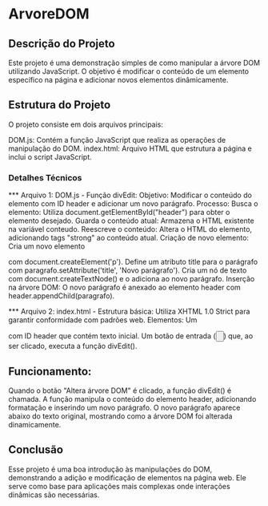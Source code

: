 # ArvoreDOM

## Descrição do Projeto ##
Este projeto é uma demonstração simples de como manipular a árvore DOM utilizando JavaScript. O objetivo é modificar o conteúdo de um elemento específico na página e adicionar novos elementos dinâmicamente.

## Estrutura do Projeto 
O projeto consiste em dois arquivos principais:

DOM.js: Contém a função JavaScript que realiza as operações de manipulação do DOM.
index.html: Arquivo HTML que estrutura a página e inclui o script JavaScript.

### Detalhes Técnicos 

*** Arquivo 1: DOM.js - 
Função divEdit:
Objetivo: Modificar o conteúdo do elemento com ID header e adicionar um novo parágrafo.
Processo:
Busca o elemento: Utiliza document.getElementById("header") para obter o elemento desejado.
Guarda o conteúdo atual: Armazena o HTML existente na variável conteudo.
Reescreve o conteúdo: Altera o HTML do elemento, adicionando tags "strong" ao conteúdo atual.
Criação de novo elemento:
Cria um novo elemento <p> com document.createElement('p').
Define um atributo title para o parágrafo com paragrafo.setAttribute('title', 'Novo parágrafo').
Cria um nó de texto com document.createTextNode() e o adiciona ao novo parágrafo.
Inserção na árvore DOM: O novo parágrafo é anexado ao elemento header com header.appendChild(paragrafo).

*** Arquivo 2: index.html - 
Estrutura básica: Utiliza XHTML 1.0 Strict para garantir conformidade com padrões web.
Elementos:
Um <div> com ID header que contém texto inicial.
Um botão de entrada (<input type="button">) que, ao ser clicado, executa a função divEdit().

## Funcionamento: 
Quando o botão "Altera árvore DOM" é clicado, a função divEdit() é chamada.
A função manipula o conteúdo do elemento header, adicionando formatação e inserindo um novo parágrafo.
O novo parágrafo aparece abaixo do texto original, mostrando como a árvore DOM foi alterada dinamicamente.


## Conclusão
Esse projeto é uma boa introdução às manipulações do DOM, demonstrando a adição e modificação de elementos na página web. Ele serve como base para aplicações mais complexas onde interações dinâmicas são necessárias.

